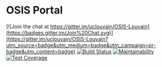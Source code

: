 # OSIS Portal

[![Join the chat at https://gitter.im/uclouvain/OSIS-Louvain](https://badges.gitter.im/Join%20Chat.svg)](https://gitter.im/uclouvain/OSIS-Louvain?utm_source=badge&utm_medium=badge&utm_campaign=pr-badge&utm_content=badge) [![Build Status](https://travis-ci.org/uclouvain/osis-portal.svg?branch=dev)](https://travis-ci.org/uclouvain/osis-portal) [![Maintainability](https://api.codeclimate.com/v1/badges/4b3b6506bf673908a2c9/maintainability)](https://codeclimate.com/github/uclouvain/osis-portal/maintainability) [![Test Coverage](https://api.codeclimate.com/v1/badges/4b3b6506bf673908a2c9/test_coverage)](https://codeclimate.com/github/uclouvain/osis-portal/test_coverage)
